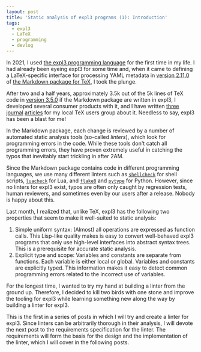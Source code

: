 ```yaml
---
layout: post
title: 'Static analysis of expl3 programs (1): Introduction'
tags:
  - expl3
  - LaTeX
  - programming
  - devlog
---
```


In 2021, I used [the expl3 programming language][7] for the first time in my life. I had already been eyeing expl3 for some time and, when it came to defining a LaTeX-specific interface for processing YAML metadata in [version 2.11.0][1] of [the Markdown package for TeX][2], I took the plunge.

After two and a half years, approximately 3.5k out of the 5k lines of TeX code in [version 3.5.0][3] if the Markdown package are written in expl3, I developed several consumer products with it, and I have written [three][4] [journal][5] [articles][6] for my local TeX users group about it. Needless to say, expl3 has been a blast for me!

In the Markdown package, each change is reviewed by a number of automated static analysis tools (so-called *linters*), which look for programming errors in the code. While these tools don't catch all programming errors, they have proven extremely useful in catching the typos that inevitably start trickling in after 2AM.

Since the Markdown package contains code in different programming languages, we use many different linters such as [`shellcheck`][8] for shell scripts, [`luacheck`][9] for Lua, and [`flake8`][10] and [`pytype`][11] for Python. However, since no linters for expl3 exist, typos are often only caught by regression tests, human reviewers, and sometimes even by our users after a release. Nobody is happy about this.

Last month, I realized that, unlike TeX, expl3 has the following two properties that seem to make it well-suited to static analysis:

1. Simple uniform syntax: (Almost) all operations are expressed as function calls. This Lisp-like quality makes is easy to convert well-behaved expl3 programs that only use high-level interfaces into abstract syntax trees. This is a prerequisite for accurate static analysis.
2. Explicit type and scope: Variables and constants are separate from functions. Each variable is either local or global. Variables and constants are explicitly typed. This information makes it easy to detect common programming errors related to the incorrect use of variables.

For the longest time, I wanted to try my hand at building a linter from the ground up. Therefore, I decided to kill two birds with one stone and improve the tooling for expl3 while learning something new along the way by building a linter for expl3.

This is the first in a series of posts in which I will try and create a linter for expl3. Since linters can be arbitrarily thorough in their analysis, I will devote the next post to the requirements specification for the linter. The requirements will form the basis for the design and the implementation of the linter, which I will cover in the following posts.

 [1]: https://github.com/Witiko/markdown/releases/tag/2.11.0
 [2]: https://ctan.org/pkg/markdown
 [3]: https://github.com/Witiko/markdown/releases/tag/3.5.0
 [4]: http://dx.doi.org/10.5300/2022-1-4/35
 [5]: http://dx.doi.org/10.5300/2023-1-2/3
 [6]: http://dx.doi.org/10.5300/2023-3-4/153
 [7]: http://mirrors.ctan.org/macros/latex/required/l3kernel/expl3.pdf
 [8]: https://www.shellcheck.net/
 [9]: https://github.com/mpeterv/luacheck
 [10]: https://pypi.org/project/flake8/
 [11]: https://pypi.org/project/pytype/
 [12]: https://twitter.com/tvitecnik/status/1774781689362784627
 [13]: https://twitter.com/tvitecnik/status/1774781719498956810
 [14]: https://twitter.com/tvitecnik/status/1774781790386860488
 [15]: https://twitter.com/tvitecnik/status/1774781824453005577
